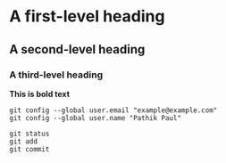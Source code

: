 # A first-level heading
## A second-level heading
### A third-level heading

**This is bold text**
```
git config --global user.email "example@example.com"
git config --global user.name "Pathik Paul"

git status
git add
git commit
```